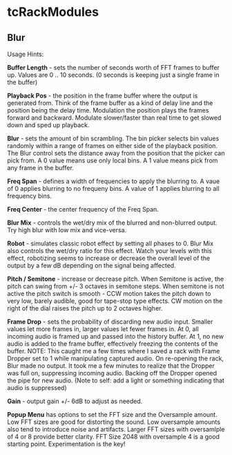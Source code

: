 # tcRackModules
## Blur
Usage Hints: 

**Buffer Length** - sets the number of seconds worth of FFT frames to buffer up. Values are 0 .. 10 seconds. (0 seconds is keeping just a single frame in the buffer)

**Playback Pos** - the position in the frame buffer where the output is generated from. Think of the frame buffer as a kind of delay line and the position being the delay time. Modulation the position plays the frames forward and backward. 
Modulate slower/faster than real time to get slowed down and sped up playback.

**Blur** - sets the amount of bin scrambling. The bin picker selects bin values randomly within a range of frames on either side of the playback position. The Blur control sets the distance away from the position that the picker can pick from. A 0 value means use only local bins. A 1 value means pick from any frame in the buffer.

**Freq Span** - defines a width of frequencies to apply the blurring to. A vaue of 0 applies blurring to no frequeny bins. A value of 1 applies blurring to all frequency bins.

**Freq Center** - the center frequency of the Freq Span.

**Blur Mix** - controls the wet/dry mix of the blurred and non-blurred output. Try high blur with low mix and vice-versa.

**Robot** - simulates classic robot effect by setting all phases to 0. Blur Mix also controls the wet/dry ratio for this effect. Watch your levels with this effect, robotizing seems to increase or decrease the overall level of the output by a few dB depending on the signal being affected.

**Pitch / Semitone** - increase or decrease pitch. When Semitone is active, the pitch can swing from +/- 3 octaves in semitone steps. When semitone is not active the pitch switch is smooth - CCW motion takes the pitch down to very low, barely audible, good for tape-stop type effects. CW motion on the right of the dial raises the pitch up to 2 octaves higher.

**Frame Drop** - sets the probability of discarding new audio input. Smaller values let more frames in, larger values let fewer frames in. At 0, all incoming audio is framed up and passed into the history buffer. At 1, no new audio is added to the frame buffer, effectively freezing the contents of the buffer. NOTE: This caught me a few times where I saved a rack with Frame Dropper set to 1 while manipulating captured audio. On re-opening the rack, Blur made no output. It took me a few minutes to realize that the Dropper was full on, suppressing incoming audio. Backing off the Dropper opened the pipe for new audio. (Note to self: add a light or something indicating that audio is suppressed)  

**Gain** - output gain +/- 6dB to adjust as needed.

**Popup Menu** has options to set the FFT size and the Oversample amount. Low FFT sizes are good for distorting the sound. Low oversample amounts also tend to introduce noise and artifacts. Larger FFT sizes with oversamlple of 4 or 8 provide better clarity. FFT Size 2048 with oversample 4 is a good starting point. Experimentation is the key!

